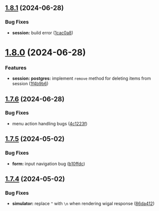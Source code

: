 ## [1.8.1](https://github.com/ephrimlawrence/ananse/compare/v1.8.0...v1.8.1) (2024-06-28)


### Bug Fixes

* **session:** build error ([1cac0a8](https://github.com/ephrimlawrence/ananse/commit/1cac0a85c8a4036e05b153c83b1dfa91e7aef673))



# [1.8.0](https://github.com/ephrimlawrence/ananse/compare/v1.7.6...v1.8.0) (2024-06-28)


### Features

* **session: postgres:** implement `remove` method for deleting items from session ([1f4b9b6](https://github.com/ephrimlawrence/ananse/commit/1f4b9b694b2152dfcf1645317d512033c1a7d74b))



## [1.7.6](https://github.com/ephrimlawrence/ananse/compare/v1.7.5...v1.7.6) (2024-06-28)


### Bug Fixes

* menu action handling bugs ([4c1223f](https://github.com/ephrimlawrence/ananse/commit/4c1223fa7df5000feca800413848dd089d2783a7))



## [1.7.5](https://github.com/ephrimlawrence/ananse/compare/v1.7.4...v1.7.5) (2024-05-02)


### Bug Fixes

* **form:** input navigation bug ([b10ffdc](https://github.com/ephrimlawrence/ananse/commit/b10ffdc3a2dc2b4885955f0ec2725058c6839a2c))



## [1.7.4](https://github.com/ephrimlawrence/ananse/compare/v1.7.3...v1.7.4) (2024-05-02)


### Bug Fixes

* **simulator:** replace `^` with `\n` when rendering wigal response ([86da412](https://github.com/ephrimlawrence/ananse/commit/86da412698a52b2b39fa4babf9fd160307c4866e))



